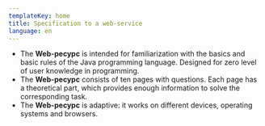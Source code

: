 ```yaml
---
templateKey: home
title: Specification to a web-service
language: en
---
```

* The **Web-ресурс** is intended for familiarization with the basics and basic rules of the Java programming language. Designed for zero level of user knowledge in programming.
* The **Web-ресурс** consists of ten pages with questions. Each page has a theoretical part, which provides enough information to solve the corresponding task.
* The **Web-ресурс** is adaptive: it works on different devices, operating systems and browsers.